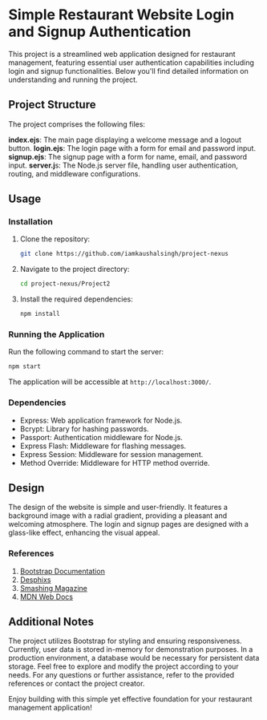# Simple Restaurant Website Login and Signup Authentication

This project is a streamlined web application designed for restaurant management, featuring essential user authentication capabilities including login and signup functionalities. Below you'll find detailed information on understanding and running the project.

## Project Structure

The project comprises the following files:

**index.ejs**: The main page displaying a welcome message and a logout button.
**login.ejs**: The login page with a form for email and password input.
**signup.ejs**: The signup page with a form for name, email, and password input.
**server.j**s: The Node.js server file, handling user authentication, routing, and middleware configurations.

## Usage

### Installation

1. Clone the repository:

   ```bash
   git clone https://github.com/iamkaushalsingh/project-nexus
   ```

2. Navigate to the project directory:

   ```bash
   cd project-nexus/Project2
   ```

3. Install the required dependencies:

   ```bash
   npm install
   ```

### Running the Application

Run the following command to start the server:

```bash
npm start
```

The application will be accessible at `http://localhost:3000/`.

### Dependencies

- Express: Web application framework for Node.js.
- Bcrypt: Library for hashing passwords.
- Passport: Authentication middleware for Node.js.
- Express Flash: Middleware for flashing messages.
- Express Session: Middleware for session management.
- Method Override: Middleware for HTTP method override.

## Design

The design of the website is simple and user-friendly. It features a background image with a radial gradient, providing a pleasant and welcoming atmosphere. The login and signup pages are designed with a glass-like effect, enhancing the visual appeal.

### References

1. [Bootstrap Documentation](https://getbootstrap.com/docs/5.2/examples/cover/)
2. [Desphixs](https://www.desphixs.com)
3. [Smashing Magazine](https://www.smashingmagazine.com)
4. [MDN Web Docs](https://developer.mozilla.org/)

## Additional Notes

The project utilizes Bootstrap for styling and ensuring responsiveness.
Currently, user data is stored in-memory for demonstration purposes. In a production environment, a database would be necessary for persistent data storage.
Feel free to explore and modify the project according to your needs. For any questions or further assistance, refer to the provided references or contact the project creator.

Enjoy building with this simple yet effective foundation for your restaurant management application!

